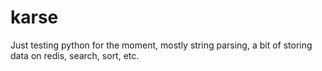 karse
=====

Just testing python for the moment, mostly string parsing, a bit of storing data on redis, search, sort, etc.